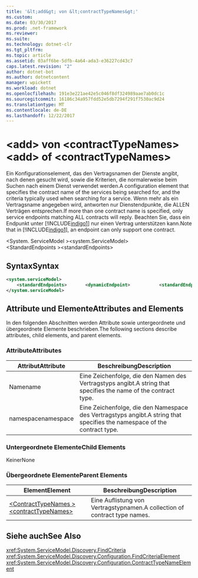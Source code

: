 ```yaml
---
title: '&lt;add&gt; von &lt;contractTypeNames&gt;'
ms.custom: 
ms.date: 03/30/2017
ms.prod: .net-framework
ms.reviewer: 
ms.suite: 
ms.technology: dotnet-clr
ms.tgt_pltfrm: 
ms.topic: article
ms.assetid: 03aff6be-5dfb-4a64-ada3-e36227cd43c7
caps.latest.revision: "2"
author: dotnet-bot
ms.author: dotnetcontent
manager: wpickett
ms.workload: dotnet
ms.openlocfilehash: 191e3e221ae42e5c046f8df324989aae7ab0dc1c
ms.sourcegitcommit: 16186c34a957fdd52e5db7294f291f7530ac9d24
ms.translationtype: MT
ms.contentlocale: de-DE
ms.lasthandoff: 12/22/2017
---
```

# <a name="ltaddgt-of-ltcontracttypenamesgt"></a><span data-ttu-id="a30d8-102">&lt;add&gt; von &lt;contractTypeNames&gt;</span><span class="sxs-lookup"><span data-stu-id="a30d8-102">&lt;add&gt; of &lt;contractTypeNames&gt;</span></span>
<span data-ttu-id="a30d8-103">Ein Konfigurationselement, das den Vertragsnamen der Dienste angibt, nach denen gesucht wird, sowie die Kriterien, die normalerweise beim Suchen nach einem Dienst verwendet werden.</span><span class="sxs-lookup"><span data-stu-id="a30d8-103">A configuration element that specifies the contract name of the services being searched for, and the criteria typically used when searching for a service.</span></span> <span data-ttu-id="a30d8-104">Wenn mehr als ein Vertragsname angegeben wird, antworten nur Dienstendpunkte, die ALLEN Verträgen entsprechen.</span><span class="sxs-lookup"><span data-stu-id="a30d8-104">If more than one contract name is specified, only service endpoints matching ALL contracts will reply.</span></span> <span data-ttu-id="a30d8-105">Beachten Sie, dass ein Endpunkt unter [!INCLUDE[indigo1](../../../../../includes/indigo1-md.md)] nur einen Vertrag unterstützen kann.</span><span class="sxs-lookup"><span data-stu-id="a30d8-105">Note that in [!INCLUDE[indigo1](../../../../../includes/indigo1-md.md)], an endpoint can only support one contract.</span></span>  
  
 <span data-ttu-id="a30d8-106">\<System. ServiceModel ></span><span class="sxs-lookup"><span data-stu-id="a30d8-106">\<system.ServiceModel></span></span>  
<span data-ttu-id="a30d8-107">\<StandardEndpoints ></span><span class="sxs-lookup"><span data-stu-id="a30d8-107">\<standardEndpoints></span></span>  
  
## <a name="syntax"></a><span data-ttu-id="a30d8-108">Syntax</span><span class="sxs-lookup"><span data-stu-id="a30d8-108">Syntax</span></span>  
  
```xml  
<system.serviceModel>  
    <standardEndpoints>       <dynamicEndpoint>           <standardEndpoint>             <discoveryClientSettings discoveryEndpoint="String" >               <findCriteria duration="TimeSpan"                  maxResults="Integer"                   scopeMatchBy="Uri" >                  <contractTypeNames>                     <add name="String" namespace="String" />                  <contractTypeNames>                  <extensions />                  <scopes>                    <add scope="URI"/>                  </scopes>               </findCriteria>             </discoveryClientSettings>          <standardEndpoint>       </dynamicEndpoint>            </standardEndpoints>  
</system.serviceModel>  
```  
  
## <a name="attributes-and-elements"></a><span data-ttu-id="a30d8-109">Attribute und Elemente</span><span class="sxs-lookup"><span data-stu-id="a30d8-109">Attributes and Elements</span></span>  
 <span data-ttu-id="a30d8-110">In den folgenden Abschnitten werden Attribute sowie untergeordnete und übergeordnete Elemente beschrieben.</span><span class="sxs-lookup"><span data-stu-id="a30d8-110">The following sections describe attributes, child elements, and parent elements.</span></span>  
  
### <a name="attributes"></a><span data-ttu-id="a30d8-111">Attribute</span><span class="sxs-lookup"><span data-stu-id="a30d8-111">Attributes</span></span>  
  
|<span data-ttu-id="a30d8-112">Attribut</span><span class="sxs-lookup"><span data-stu-id="a30d8-112">Attribute</span></span>|<span data-ttu-id="a30d8-113">Beschreibung</span><span class="sxs-lookup"><span data-stu-id="a30d8-113">Description</span></span>|  
|---------------|-----------------|  
|<span data-ttu-id="a30d8-114">Name</span><span class="sxs-lookup"><span data-stu-id="a30d8-114">name</span></span>|<span data-ttu-id="a30d8-115">Eine Zeichenfolge, die den Namen des Vertragstyps angibt.</span><span class="sxs-lookup"><span data-stu-id="a30d8-115">A string that specifies the name of the contract type.</span></span>|  
|<span data-ttu-id="a30d8-116">namespace</span><span class="sxs-lookup"><span data-stu-id="a30d8-116">namespace</span></span>|<span data-ttu-id="a30d8-117">Eine Zeichenfolge, die den Namespace des Vertragstyps angibt.</span><span class="sxs-lookup"><span data-stu-id="a30d8-117">A string that specifies the namespace of the contract type.</span></span>|  
  
### <a name="child-elements"></a><span data-ttu-id="a30d8-118">Untergeordnete Elemente</span><span class="sxs-lookup"><span data-stu-id="a30d8-118">Child Elements</span></span>  
 <span data-ttu-id="a30d8-119">Keiner</span><span class="sxs-lookup"><span data-stu-id="a30d8-119">None</span></span>  
  
### <a name="parent-elements"></a><span data-ttu-id="a30d8-120">Übergeordnete Elemente</span><span class="sxs-lookup"><span data-stu-id="a30d8-120">Parent Elements</span></span>  
  
|<span data-ttu-id="a30d8-121">Element</span><span class="sxs-lookup"><span data-stu-id="a30d8-121">Element</span></span>|<span data-ttu-id="a30d8-122">Beschreibung</span><span class="sxs-lookup"><span data-stu-id="a30d8-122">Description</span></span>|  
|-------------|-----------------|  
|[<span data-ttu-id="a30d8-123">\<ContractTypeNames ></span><span class="sxs-lookup"><span data-stu-id="a30d8-123">\<contractTypeNames></span></span>](../../../../../docs/framework/configure-apps/file-schema/wcf/contracttypenames.md)|<span data-ttu-id="a30d8-124">Eine Auflistung von Vertragstypnamen.</span><span class="sxs-lookup"><span data-stu-id="a30d8-124">A collection of contract type names.</span></span>|  
  
## <a name="see-also"></a><span data-ttu-id="a30d8-125">Siehe auch</span><span class="sxs-lookup"><span data-stu-id="a30d8-125">See Also</span></span>  
 <xref:System.ServiceModel.Discovery.FindCriteria>  
 <xref:System.ServiceModel.Discovery.Configuration.FindCriteriaElement>  
 <xref:System.ServiceModel.Discovery.Configuration.ContractTypeNameElement>
